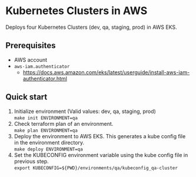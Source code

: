 # Kubernetes Clusters in AWS
Deploys four Kubernetes Clusters (dev, qa, staging, prod) in AWS EKS.   

## Prerequisites
- AWS account
- ``aws-iam.authenticator``
    - https://docs.aws.amazon.com/eks/latest/userguide/install-aws-iam-authenticator.html

## Quick start
1. Initialize environment (Valid values: dev, qa, staging, prod) <br>
    ``make init ENVIRONMENT=qa``
2. Check terraform plan of an environment. <br>
    ``make plan ENVIRONMENT=qa``
3. Deploy the environment to AWS EKS. This generates a kube config file in the environment directory. <br>
    ``make deploy ENVIRONMENT=qa``
4. Set the KUBECONFIG environment variable using the kube config file in previous step. <br>
    ``export KUBECONFIG=${PWD}/environments/qa/kubeconfig_qa-cluster``

